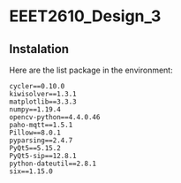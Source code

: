 # EEET2610_Design_3

## Instalation
Here are the list package in the environment:
```
cycler==0.10.0
kiwisolver==1.3.1
matplotlib==3.3.3
numpy==1.19.4
opencv-python==4.4.0.46
paho-mqtt==1.5.1
Pillow==8.0.1
pyparsing==2.4.7
PyQt5==5.15.2
PyQt5-sip==12.8.1
python-dateutil==2.8.1
six==1.15.0
```
